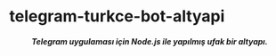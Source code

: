 # telegram-turkce-bot-altyapi
<h5 align="center">Telegram uygulaması için Node.js ile yapılmış ufak bir altyapı.</h5>
